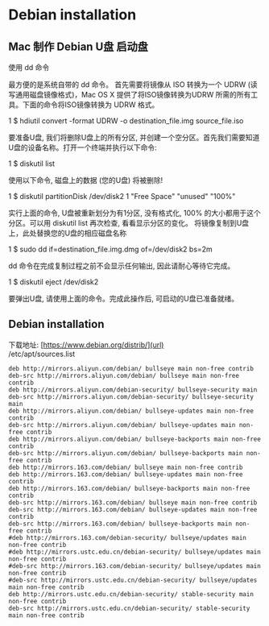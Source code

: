 # Debian installation 

## Mac 制作 Debian U盘 启动盘  
  
使用 dd 命令

最方便的是系统自带的 dd 命令。
首先需要将镜像从 ISO 转换为一个 UDRW (读写通用磁盘镜像格式)，Mac OS X 提供了将ISO镜像转换为UDRW 所需的所有工具。下面的命令将ISO镜像转换为 UDRW 格式。

1
$ hdiutil convert -format UDRW -o destination_file.img source_file.iso

要准备U盘, 我们将删除U盘上的所有分区, 并创建一个空分区。首先我们需要知道U盘的设备名称。打开一个终端并执行以下命令:

1
$ diskutil list

使用以下命令, 磁盘上的数据 (您的U盘) 将被删除!

1
$ diskutil partitionDisk /dev/disk2 1 "Free Space" "unused" "100%"

实行上面的命令, U盘被重新划分为有1分区, 没有格式化, 100% 的大小都用于这个分区。可以用 diskutil list 再次检查, 看看显示分区的变化。
将镜像复制到U盘上，此处替换您的U盘的相应磁盘名称

1
$ sudo dd if=destination_file.img.dmg of=/dev/disk2 bs=2m

dd 命令在完成复制过程之前不会显示任何输出, 因此请耐心等待它完成。

1
$ diskutil eject /dev/disk2

要弹出U盘, 请使用上面的命令。完成此操作后, 可启动的U盘已准备就绪。

## Debian installation  
下载地址: [https://www.debian.org/distrib/](url)  
/etc/apt/sources.list  
```  
deb http://mirrors.aliyun.com/debian/ bullseye main non-free contrib
deb-src http://mirrors.aliyun.com/debian/ bullseye main non-free contrib
deb http://mirrors.aliyun.com/debian-security/ bullseye-security main
deb-src http://mirrors.aliyun.com/debian-security/ bullseye-security main
deb http://mirrors.aliyun.com/debian/ bullseye-updates main non-free contrib
deb-src http://mirrors.aliyun.com/debian/ bullseye-updates main non-free contrib
deb http://mirrors.aliyun.com/debian/ bullseye-backports main non-free contrib
deb-src http://mirrors.aliyun.com/debian/ bullseye-backports main non-free contrib
deb http://mirrors.163.com/debian/ bullseye main non-free contrib
deb http://mirrors.163.com/debian/ bullseye-updates main non-free contrib
deb http://mirrors.163.com/debian/ bullseye-backports main non-free contrib
deb-src http://mirrors.163.com/debian/ bullseye main non-free contrib
deb-src http://mirrors.163.com/debian/ bullseye-updates main non-free contrib
deb-src http://mirrors.163.com/debian/ bullseye-backports main non-free contrib
#deb http://mirrors.163.com/debian-security/ bullseye/updates main non-free contrib
#deb http://mirrors.ustc.edu.cn/debian-security/ bullseye/updates main non-free contrib
#deb-src http://mirrors.163.com/debian-security/ bullseye/updates main non-free contrib
#deb-src http://mirrors.ustc.edu.cn/debian-security/ bullseye/updates main non-free contrib
deb http://mirrors.ustc.edu.cn/debian-security/ stable-security main non-free contrib
deb-src http://mirrors.ustc.edu.cn/debian-security/ stable-security main non-free contrib

```